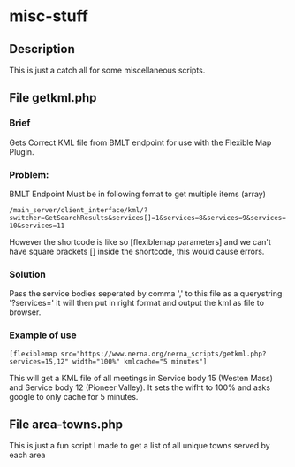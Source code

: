# misc-stuff

## Description

This is just a catch all for some miscellaneous scripts.

## File getkml.php
    
### Brief 
Gets Correct KML file from BMLT endpoint for use with the Flexible Map Plugin.
    
### Problem:

BMLT Endpoint Must be in following fomat to get multiple items (array)

`/main_server/client_interface/kml/?switcher=GetSearchResults&services[]=1&services=8&services=9&services=10&services=11`
    
However the shortcode is like so [flexiblemap parameters] and we can't have square brackets [] inside the shortcode, this would cause errors.

### Solution

Pass the service bodies seperated by comma ',' to this file as a querystring '?services=' it will then put in right format and output the kml as file to browser.

### Example of use

`[flexiblemap src="https://www.nerna.org/nerna_scripts/getkml.php?services=15,12" width="100%" kmlcache="5 minutes"]`

This will get a KML file of all meetings in Service body 15 (Westen Mass) and Service body 12 (Pioneer Valley). It sets the wifht to 100% and asks google to only cache for 5 minutes.

## File area-towns.php

This is just a fun script I made to get a list of all unique towns served by each area
